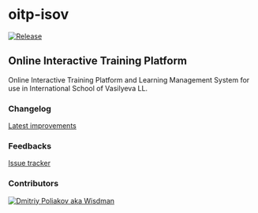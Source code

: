 # oitp-isov

[![Release](https://img.shields.io/github/release/wisdman/oitp-isov.svg)](https://github.com/wisdman/oitp-isov/releases/latest)

## Online Interactive Training Platform

Online Interactive Training Platform and Learning Management System for use in International School of Vasilyeva LL.

### Changelog

[Latest improvements](CHANGELOG.md)

### Feedbacks

[Issue tracker](https://github.com/wisdman/oitp-isov/issues)

### Contributors

[![Dmitriy Poliakov aka Wisdman](https://avatars0.githubusercontent.com/u/18064160?s=32)](https://github.com/wisdman)